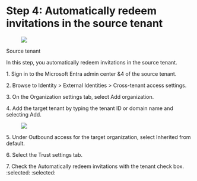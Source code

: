 Step 4: Automatically redeem invitations in the source tenant
===

<figure>

![](figures/0)

</figure>


Source tenant

In this step, you automatically redeem invitations in the source tenant.

1\. Sign in to the Microsoft Entra admin center &4 of the source tenant.

2\. Browse to Identity > External Identities > Cross-tenant access settings.

3\. On the Organization settings tab, select Add organization.

4\. Add the target tenant by typing the tenant ID or domain name and selecting Add.

<figure>

![](figures/1)

<!-- FigureContent="Home > Fabrikam > External Identities Add organization X External Identities | Cross-tenant access settings Fabrikam - Microsoft Entra ID for workforce Cross tenant settings Add an external Microsoft Entra tenant by typing one of its domain names or tenant ID if from another Microsoft cloud. P Search « Got feedback? Overview 1 Q Tenant ID or domain name Cross-tenant access settings Organizational settings Default settings Microsoft cloud setti All identity providers Fo3 External collaboration settings + Add organization :unselected: Refresh Columns X Diagnose and solve problems Use cross-tenant access settings to manage collaboration with external Micr tenants, use collaboration settings. Edit or view collaboration restrictions Self-service sign up Organizational settings are cross-tenant access settings you've configured fc Entra tenants not listed here will use the default settings. Learn more [ :selected: Custom user attributes All API connectors Search by domain name or tenant ID :selected: Custom authentication extensions (Preview) User flows 0 organizations found Subscriptions + Linked subscriptions Name Inbound access Add Discard" -->

</figure>


5\. Under Outbound access for the target organization, select Inherited from default.

6\. Select the Trust settings tab.

7\. Check the Automatically redeem invitations with the tenant <tenant> check box.
:selected: :selected: